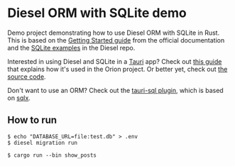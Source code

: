 # Diesel ORM with SQLite demo

Demo project demonstrating how to use Diesel ORM with SQLite in Rust. This is based on the [Getting Started guide](https://diesel.rs/guides/getting-started) from the official documentation and the [SQLite examples](https://github.com/diesel-rs/diesel/tree/2.2.x/examples/sqlite) in the Diesel repo.

Interested in using Diesel and SQLite in a [Tauri](https://tauri.app/) app? Check out [this guide](https://blog.moonguard.dev/how-to-use-local-sqlite-database-with-tauri) that explains how it's used in the Orion project. Or better yet, check out [the source code](https://github.com/taecontrol/orion).

Don't want to use an ORM? Check out the [tauri-sql plugin](https://github.com/tauri-apps/tauri-plugin-sql), which is based on [sqlx](https://github.com/launchbadge/sqlx).

## How to run

```
$ echo "DATABASE_URL=file:test.db" > .env
$ diesel migration run

$ cargo run --bin show_posts
```